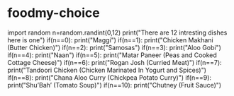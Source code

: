 # foodmy-choice
import random
n=random.randint(0,12)
print("There are 12 intresting dishes here is one")
if(n==0):
    print("Maggi")
if(n==1):
    print("Chicken Makhani (Butter Chicken)")
if(n==2):
    print("Samosas")
if(n==3):
    print("Aloo Gobi")
if(n==4):
    print("Naan")
if(n==5):
    print("Matar Paneer (Peas and Cooked Cottage Cheese)")
if(n==6):
    print("Rogan Josh (Curried Meat)")
if(n==7):
    print("Tandoori Chicken (Chicken Marinated In Yogurt and Spices)")
if(n==8):
    print("Chana Aloo Curry (Chickpea Potato Curry)")
if(n==9):
    print("Shu’Bah’ (Tomato Soup)")
if(n==10):
    print("Chutney (Fruit Sauce)")
